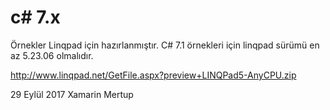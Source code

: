 # c# 7.x


Örnekler Linqpad için hazırlanmıştır. C# 7.1 örnekleri için linqpad sürümü en az 5.23.06 olmalıdır.

http://www.linqpad.net/GetFile.aspx?preview+LINQPad5-AnyCPU.zip


29 Eylül 2017 Xamarin Mertup
